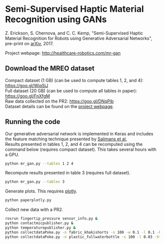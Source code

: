 # Semi-Supervised Haptic Material Recognition using GANs

Z. Erickson, S. Chernova, and C. C. Kemp, "Semi-Supervised Haptic Material Recognition for Robots using Generative Adversarial Networks", pre-print on [arXiv](https://arxiv.org/abs/1707.02796), 2017.

Project webpage: http://healthcare-robotics.com/mr-gan

## Download the MREO dataset
Compact dataset (1 GB) (can be used to compute tables 1, 2, and 4): https://goo.gl/WiqSjJ  
Full dataset (20 GB) (can be used to compute all tables in paper): https://goo.gl/FnXfgM  
Raw data collected on the PR2: https://goo.gl/DNqPib  
Dataset details can be found on the [project webpage](http://healthcare-robotics.com/mr-gan).

## Running the code
Our generative adversarial network is implemented in Keras and includes the feature matching technique presented by [Salimans et al.](https://arxiv.org/abs/1606.03498v1)  
Results presented in tables 1, 2, and 4 can be recomputed using the command below (requires compact dataset). This takes several hours with a GPU.
```bash
python mr_gan.py --tables 1 2 4
```
Recompute results presented in table 3 (requires full dataset).
```bash
python mr_gan.py --tables 3
```
Generate plots. This requires [plotly](https://plot.ly/python/).
```bash
python paperplotly.py
```
Collect new data with a PR2.
```bash
rosrun fingertip_pressure sensor_info.py &
python contactmicpublisher.py &
python temperaturepublisher.py &
python collectdataPoke.py -n fabric_khakishorts -s 100 -w 0.1 -l 0.1 -ht 0.06 -v
python collectdataPoke.py -n plastic_fullwaterbottle -s 100 -l 0.03 -ht 0.08
```


